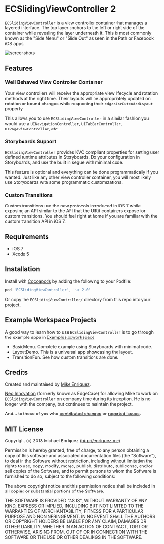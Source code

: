 # ECSlidingViewController 2

`ECSlidingViewController` is a view controller container that manages a layered interface. The top layer anchors to the left or right side of the container while revealing the layer underneath it. This is most commonly known as the "Side Menu" or "Slide Out" as seen in the Path or Facebook iOS apps.

![screenshots](https://dl.dropboxusercontent.com/u/4110829/screenshots.png)

## Features

### Well Behaved View Controller Container

Your view controllers will receive the appropriate view lifecycle and rotation methods at the right time. Their layouts will be appropriately updated on rotation or bound changes while respecting their `edgesForExtendedLayout` property.

This allows you to use `ECSlidingViewController` in a similar fashion you would use a `UINavigationController`, `UITabBarController`, `UIPageViewController`, etc...

### Storyboards Support

`ECSlidingViewController` provides KVC compliant properties for setting user defined runtime attributes in Storyboards. Do your configuration in Storyboards, and use the built in segue with minimal code.

This feature is optional and everything can be done programmatically if you wanted. Just like any other view controller container, you will most likely use Storyboards with some programmatic customizations.

### Custom Transitions

Custom transitions use the new protocols introduced in iOS 7 while exposing an API similar to the API that the UIKit containers expose for custom transitions. You should feel right at home if you are familiar with the custom transition API in iOS 7.

## Requirements

* iOS 7
* Xcode 5

## Installation

Install with [Cocoapods](http://cocoapods.org) by adding the following to your Podfile:

``` ruby
pod 'ECSlidingViewController', '~> 2.0'
```

Or copy the `ECSlidingViewController/` directory from this repo into your project.

## Example Workspace Projects

A good way to learn how to use `ECSlidingViewController` is to go through the example apps in [Examples.xcworkspace](http://github.com/edgecase/ECSlidingViewController/blob/master/Examples.xcworkspace)

* BasicMenu. Complete example using Storyboards with minimal code.
* LayoutDemo. This is a universal app showcasing the layout.
* TransitionFun. See how custom transitions are done.

## Credits

Created and maintained by [Mike Enriquez](http://enriquez.me).

[Neo Innovation](http://neo.com) (formerly known as EdgeCase) for allowing Mike to work on `ECSlidingViewController` on company time during its inception. He is no longer with the company, but continues to maintain the project.

And... to those of you who [contributed changes](https://github.com/edgecase/ECSlidingViewController/graphs/contributors) or [reported issues](https://github.com/edgecase/ECSlidingViewController/issues).

## MIT License

Copyright (c) 2013 Michael Enriquez (http://enriquez.me)

Permission is hereby granted, free of charge, to any person obtaining a copy
of this software and associated documentation files (the "Software"), to deal
in the Software without restriction, including without limitation the rights
to use, copy, modify, merge, publish, distribute, sublicense, and/or sell
copies of the Software, and to permit persons to whom the Software is
furnished to do so, subject to the following conditions:

The above copyright notice and this permission notice shall be included in
all copies or substantial portions of the Software.

THE SOFTWARE IS PROVIDED "AS IS", WITHOUT WARRANTY OF ANY KIND, EXPRESS OR
IMPLIED, INCLUDING BUT NOT LIMITED TO THE WARRANTIES OF MERCHANTABILITY,
FITNESS FOR A PARTICULAR PURPOSE AND NONINFRINGEMENT. IN NO EVENT SHALL THE
AUTHORS OR COPYRIGHT HOLDERS BE LIABLE FOR ANY CLAIM, DAMAGES OR OTHER
LIABILITY, WHETHER IN AN ACTION OF CONTRACT, TORT OR OTHERWISE, ARISING FROM,
OUT OF OR IN CONNECTION WITH THE SOFTWARE OR THE USE OR OTHER DEALINGS IN
THE SOFTWARE.
